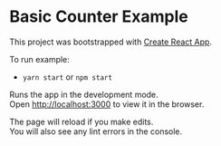 # Basic Counter Example

This project was bootstrapped with [Create React App](https://github.com/facebookincubator/create-react-app).

To run example:

* `yarn start` or `npm start`

Runs the app in the development mode.<br>
Open [http://localhost:3000](http://localhost:3000) to view it in the browser.

The page will reload if you make edits.<br>
You will also see any lint errors in the console.
